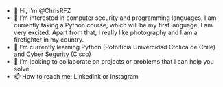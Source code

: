 - 👋 Hi, I’m @ChrisRFZ
- 👀 I’m interested in computer security and programming languages, I am currently taking a Python course, which will be my first language, I am very excited. Apart from that, I really like photography and I am a firefighter in my country.
- 🌱 I’m currently learning Python (Potnificia Univercidad Ctolica de Chile) and Cyber Segurity (Cisco)
- 💞️ I’m looking to collaborate on projects or problems that I can help you solve
- 📫 How to reach me: Linkedink or Instagram
